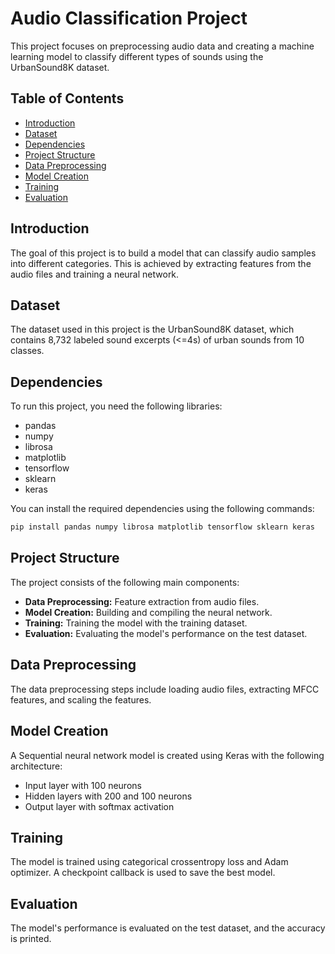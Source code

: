 # Audio Classification Project

This project focuses on preprocessing audio data and creating a machine learning model to classify different types of sounds using the UrbanSound8K dataset.

## Table of Contents
- [Introduction](#introduction)
- [Dataset](#dataset)
- [Dependencies](#dependencies)
- [Project Structure](#project-structure)
- [Data Preprocessing](#data-preprocessing)
- [Model Creation](#model-creation)
- [Training](#training)
- [Evaluation](#evaluation)

## Introduction
The goal of this project is to build a model that can classify audio samples into different categories. This is achieved by extracting features from the audio files and training a neural network.

## Dataset
The dataset used in this project is the UrbanSound8K dataset, which contains 8,732 labeled sound excerpts (<=4s) of urban sounds from 10 classes.

## Dependencies
To run this project, you need the following libraries:
- pandas
- numpy
- librosa
- matplotlib
- tensorflow
- sklearn
- keras

You can install the required dependencies using the following commands:
```bash
pip install pandas numpy librosa matplotlib tensorflow sklearn keras
```
## Project Structure
The project consists of the following main components:

- **Data Preprocessing:** Feature extraction from audio files.
- **Model Creation:** Building and compiling the neural network.
- **Training:** Training the model with the training dataset.
- **Evaluation:** Evaluating the model's performance on the test dataset.

## Data Preprocessing
The data preprocessing steps include loading audio files, extracting MFCC features, and scaling the features.

## Model Creation
A Sequential neural network model is created using Keras with the following architecture:

- Input layer with 100 neurons
- Hidden layers with 200 and 100 neurons
- Output layer with softmax activation

## Training
The model is trained using categorical crossentropy loss and Adam optimizer. A checkpoint callback is used to save the best model.

## Evaluation
The model's performance is evaluated on the test dataset, and the accuracy is printed.

